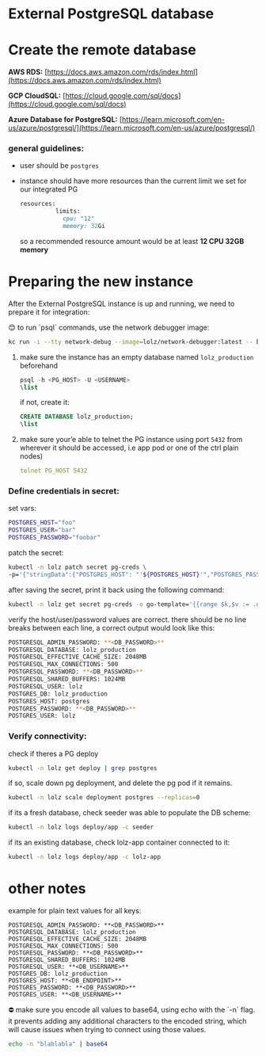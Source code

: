 # External PostgreSQL database

# Create the remote database

**AWS RDS:** [https://docs.aws.amazon.com/rds/index.html](https://docs.aws.amazon.com/rds/index.html)

**GCP CloudSQL:** [https://cloud.google.com/sql/docs](https://cloud.google.com/sql/docs)

**Azure Database for PostgreSQL:** [https://learn.microsoft.com/en-us/azure/postgresql/](https://learn.microsoft.com/en-us/azure/postgresql/)

### general guidelines:

- user should be `postgres`
- instance should have more resources than the current limit we set for our integrated PG
    
    ```ruby
    resources:
              limits:
                cpu: "12"
                memory: 32Gi
    ```
    
    so a recommended resource amount would be at least **12 CPU 32GB memory**
    

# Preparing the new instance

After the External PostgreSQL instance is up and running, we need to prepare it for integration:

<aside>
😊 to run `psql` commands, use the network debugger image:

```bash
kc run -i --tty network-debug --image=lolz/network-debugger:latest -- bash
```

</aside>

1. make sure the instance has an empty database named `lolz_production` beforehand
    
    ```sql
    psql -h <PG_HOST> -U <USERNAME>
    \list
    ```
    
    if not, create it:
    
    ```sql
    CREATE DATABASE lolz_production;
    \list
    ```
    

1. make sure your’e able to telnet the PG instance using port `5432`
from wherever it should be accessed, i.e app pod or one of the ctrl plain nodes)  
    
    ```yaml
    telnet PG_HOST 5432
    ```
  

### **Define credentials in secret:**

set vars:

```bash
POSTGRES_HOST="foo"
POSTGRES_USER="bar"
POSTGRES_PASSWORD="foobar"
```

patch the secret:

```bash
kubectl -n lolz patch secret pg-creds \
-p='{"stringData":{"POSTGRES_HOST": "'${POSTGRES_HOST}'","POSTGRES_PASSWORD": "'${POSTGRES_PASSWORD}'","POSTGRESQL_ADMIN_PASSWORD": "'${POSTGRES_PASSWORD}'","POSTGRESQL_PASSWORD": "'${POSTGRES_PASSWORD}'","POSTGRES_USER": "'${POSTGRES_USER}'","POSTGRESQL_USER":"'${POSTGRES_USER}'"}}' -v=1
```

after saving the secret, print it back using the following command:

```bash
kubectl -n lolz get secret pg-creds -o go-template='{{range $k,$v := .data}}{{printf "%s: " $k}}{{if not $v}}{{$v}}{{else}}{{$v | base64decode}}{{end}}{{"\n"}}{{end}}'
```

verify the host/user/password values are correct.
there should be no line breaks between each line, a correct output would look like this:

```bash
POSTGRESQL_ADMIN_PASSWORD: **<DB_PASSWORD>**
POSTGRESQL_DATABASE: lolz_production
POSTGRESQL_EFFECTIVE_CACHE_SIZE: 2048MB
POSTGRESQL_MAX_CONNECTIONS: 500
POSTGRESQL_PASSWORD: **<DB_PASSWORD>**
POSTGRESQL_SHARED_BUFFERS: 1024MB
POSTGRESQL_USER: lolz
POSTGRES_DB: lolz_production
POSTGRES_HOST: postgres
POSTGRES_PASSWORD: **<DB_PASSWORD>**
POSTGRES_USER: lolz
```

### Verify connectivity:

check if theres a PG deploy

```bash
kubectl -n lolz get deploy | grep postgres
```

if so, scale down pg deployment, and delete the pg pod if it remains.

```bash
kubectl -n lolz scale deployment postgres --replicas=0
```

if its a fresh database, check seeder was able to populate the DB scheme:

```bash
kubectl -n lolz logs deploy/app -c seeder
```

if its an existing database, check lolz-app container connected to it:

```bash
kubectl -n lolz logs deploy/app -c lolz-app
```

# other notes

example for plain text values for all keys:

```
POSTGRESQL_ADMIN_PASSWORD: **<DB_PASSWORD>**
POSTGRESQL_DATABASE: lolz_production
POSTGRESQL_EFFECTIVE_CACHE_SIZE: 2048MB
POSTGRESQL_MAX_CONNECTIONS: 500
POSTGRESQL_PASSWORD: **<DB_PASSWORD>**
POSTGRESQL_SHARED_BUFFERS: 1024MB
POSTGRESQL_USER: **<DB_USERNAME>**
POSTGRES_DB: lolz_production
POSTGRES_HOST: **<DB_ENDPOINT>**
POSTGRES_PASSWORD: **<DB_PASSWORD>**
POSTGRES_USER: **<DB_USERNAME>**
```

<aside>
⛔ make sure you encode all values to base64, using echo with the `-n` flag.
it prevents adding any additional characters to the encoded string, which will cause issues when trying to connect using those values.

</aside>

```bash
echo -n "blablabla" | base64
```